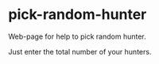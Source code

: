 # pick-random-hunter
Web-page for help to pick random hunter.

Just enter the total number of your hunters.
